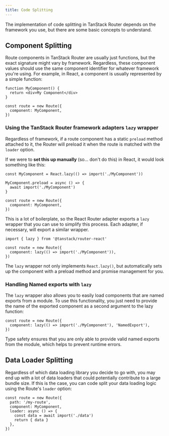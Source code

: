 ```yaml
---
title: Code Splitting
---
```


The implementation of code splitting in TanStack Router depends on the framework you use, but there are some basic concepts to understand.

## Component Splitting

Route components in TanStack Router are usually just functions, but the exact signature might vary by framework. Regardless, these component values should use the same component identifier for whatever framework you're using. For example, in React, a component is usually represented by a simple function:

```tsx
function MyComponent() {
  return <div>My Component</div>
}

const route = new Route({
  component: MyComponent,
})
```

### Using the TanStack Router framework adapters `lazy` wrapper

Regardless of framework, if a route component has a static `preload` method attached to it, the Router will preload it when the route is matched with the `loader` option.

If we were to **set this up manually** (so... don't do this) in React, it would look something like this:

```tsx
const MyComponent = React.lazy(() => import('./MyComponent'))

MyComponent.preload = async () => {
  await import('./MyComponent')
}

const route = new Route({
  component: MyComponent,
})
```

This is a lot of boilerplate, so the React Router adapter exports a `lazy` wrapper that you can use to simplify this process. Each adapter, if necessary, will export a similar wrapper.

```tsx
import { lazy } from '@tanstack/router-react'

const route = new Route({
  component: lazy(() => import('./MyComponent')),
})
```

The `lazy` wrapper not only implements `React.lazy()`, but automatically sets up the component with a preload method and promise management for you.

### Handling Named exports with `lazy`

The `lazy` wrapper also allows you to easily load components that are named exports from a module. To use this functionality, you just need to provide the name of the exported component as a second argument to the lazy function:

```tsx
const route = new Route({
  component: lazy(() => import('./MyComponent'), 'NamedExport'),
})
```

Type safety ensures that you are only able to provide valid named exports from the module, which helps to prevent runtime errors.

## Data Loader Splitting

Regardless of which data loading library you decide to go with, you may end up with a lot of data loaders that could potentially contribute to a large bundle size. If this is the case, you can code split your data loading logic using the Route's `loader` option:

```tsx
const route = new Route({
  path: '/my-route',
  component: MyComponent,
  loader: async () => {
    const data = await import('./data')
    return { data }
  },
})
```
